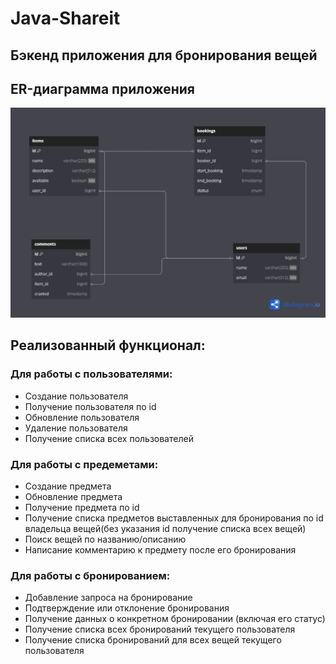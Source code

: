 # Java-Shareit

## Бэкенд приложения для бронирования вещей

## ER-диаграмма приложения
![ER-диаграмма.png](src%2Fmain%2Fresources%2FER-%D0%B4%D0%B8%D0%B0%D0%B3%D1%80%D0%B0%D0%BC%D0%BC%D0%B0.png)

## Реализованный функционал:
### Для работы с пользователями:
* Создание пользователя
* Получение пользователя по id
* Обновление пользователя
* Удаление пользователя
* Получение списка всех пользователей
### Для работы с предеметами:
* Создание предмета
* Обновление предмета
* Получение предмета по id
* Получение списка предметов выставленных для бронирования по id владельца вещей(без указания id получение списка всех вещей)
* Поиск вещей по названию/описанию
* Написание комментарию к предмету после его бронирования
### Для работы с бронированием:
* Добавление запроса на бронирование
* Подтверждение или отклонение бронирования 
* Получение данных о конкретном бронировании (включая его статус)
* Получение списка всех бронирований текущего пользователя
* Получение списка бронирований для всех вещей текущего пользователя